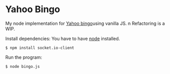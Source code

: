 # Yahoo Bingo

My node implementation for [Yahoo bingo](http://yahoobingo.herokuapp.com/)using vanilla JS. n
Refactoring is a WIP.

Install dependencies: You have to have [node](http://nodejs.org/download/) installed.
  ```
  $ npm install socket.io-client
  ```
Run the program:
  ```
  $ node bingo.js
  ```


